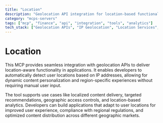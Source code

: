 ```yaml
---
title: "Location"
description: "Geolocation API integration for location-based functionality, enabling personalized recommendations and localized content delivery."
category: "mcps-servers"
tags: ["mcp", "finance", "api", "integration", "tools", "analytics"]
tech_stack: ["Geolocation APIs", "IP Geolocation", "Location Services", "Content Personalization", "Regional Targeting"]
---
```


# Location

This MCP provides seamless integration with geolocation APIs to deliver location-aware functionality in applications. It enables developers to automatically detect user locations based on IP addresses, allowing for dynamic content personalization and region-specific experiences without requiring manual user input.

The tool supports use cases like localized content delivery, targeted recommendations, geographic access controls, and location-based analytics. Developers can build applications that adapt to user locations for improved user experience, compliance with regional regulations, and optimized content distribution across different geographic markets.
